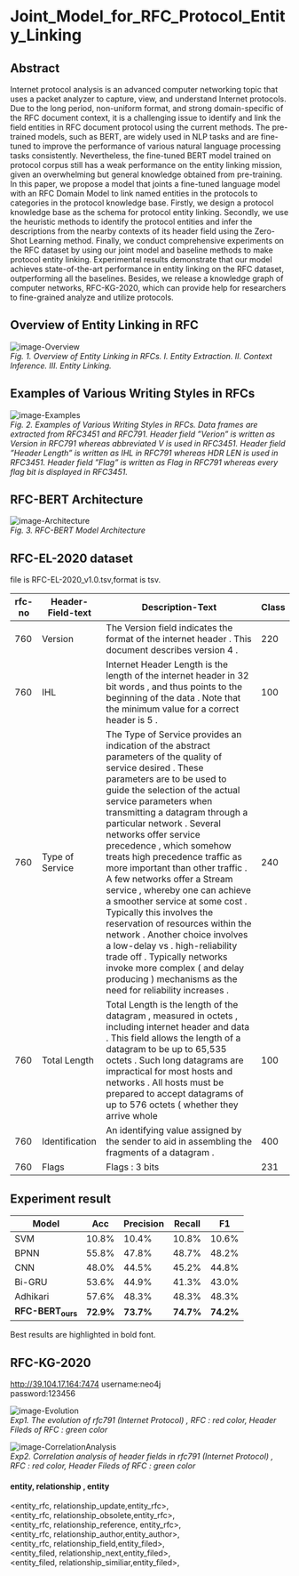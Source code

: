 # Joint_Model_for_RFC_Protocol_Entity_Linking  

## Abstract    
Internet protocol analysis is an advanced computer networking topic that uses a packet analyzer to capture, view, and understand Internet protocols. Due to the long period, non-uniform format, and strong domain-specific of the RFC document context, it is a challenging issue to identify and link the field entities in RFC document protocol using the current methods. The pre-trained models, such as BERT, are widely used in NLP tasks and are fine-tuned to improve the performance of various natural language processing tasks consistently. Nevertheless, the fine-tuned BERT model trained on protocol corpus still has a weak performance on the entity linking mission, given an overwhelming but general knowledge obtained from pre-training. In this paper, we propose a model that joints a fine-tuned language model with an RFC Domain Model to link named entities in the protocols to categories in the protocol knowledge base. Firstly, we design a protocol knowledge base as the schema for protocol entity linking. Secondly, we use the heuristic methods to identify the protocol entities and infer the descriptions from the nearby contexts of its header field using the Zero-Shot Learning method. Finally, we conduct comprehensive experiments on the RFC dataset by using our joint model and baseline methods to make protocol entity linking. Experimental results demonstrate that our model achieves state-of-the-art performance in entity linking on the RFC dataset, outperforming all the baselines. Besides, we release a knowledge graph of computer networks, RFC-KG-2020, which can provide help for researchers to fine-grained analyze and utilize protocols.

## Overview of Entity Linking in RFC  
![image-Overview](https://github.com/ISCAS-ITECHS/RFC-BERT/blob/master/data/overview.png)  
*Fig. 1. Overview of Entity Linking in RFCs. I. Entity Extraction. II. Context Inference. III. Entity Linking.*  
  
## Examples of Various Writing Styles in RFCs
![image-Examples](https://github.com/ISCAS-ITECHS/RFC-BERT/blob/master/data/example.png)  
*Fig. 2. Examples of Various Writing Styles in RFCs. Data frames are extracted from RFC3451 and RFC791. Header field ”Verion” is written as Version in RFC791 whereas abbreviated V is used in RFC3451. Header field ”Header Length” is written as IHL in RFC791 whereas HDR LEN is used in RFC3451. Header field ”Flag” is written as Flag in RFC791 whereas every flag bit is displayed in RFC3451.*    
  
## RFC-BERT Architecture
![image-Architecture](https://github.com/ISCAS-ITECHS/RFC-BERT/blob/master/data/model.png)  
*Fig. 3. RFC-BERT Model Architecture*  

## RFC-EL-2020 dataset 
file is RFC-EL-2020_v1.0.tsv,format is tsv.  

|  rfc-no   | Header-Field-text | Description-Text | Class |
|  ----     | ----         |----              |----   |
|760|	Version|	The Version field indicates the format of the internet header . This document describes version 4 .|	220|
|760|	IHL| Internet Header Length is the length of the internet header in 32 bit words , and thus points to the beginning of the data . Note that the minimum value for a correct header is 5 .|	100|
|760|	Type of Service|	The Type of Service provides an indication of the abstract parameters of the quality of service desired . These parameters are to be used to guide the selection of the actual service parameters when transmitting a datagram through a particular network . Several networks offer service precedence , which somehow treats high precedence traffic as more important than other traffic . A few networks offer a Stream service , whereby one can achieve a smoother service at some cost . Typically this involves the reservation of resources within the network . Another choice involves a low-delay vs . high-reliability trade off . Typically networks invoke more complex ( and delay producing ) mechanisms as the need for reliability increases . |	240|
|760|	Total Length|	Total Length is the length of the datagram , measured in octets , including internet header and data . This field allows the length of a datagram to be up to 65,535 octets . Such long datagrams are impractical for most hosts and networks . All hosts must be prepared to accept datagrams of up to 576 octets ( whether they arrive whole|	100
|760|	Identification|	An identifying value assigned by the sender to aid in assembling the fragments of a datagram .| 	400
760	|Flags|	Flags : 3 bits|	231|

## Experiment result 
|  Model      |  Acc    | Precision | Recall | F1|
| ----        |----     |----   |----   |----  |
|  SVM        |  10.8%  | 10.4% | 10.8% | 10.6%|
|  BPNN       |  55.8%  | 47.8% | 48.7% | 48.2%|
|  CNN        |  48.0%  | 44.5% | 45.2% | 44.8%|
|  Bi-GRU     |  53.6%  | 44.9% | 41.3% | 43.0%|
|  Adhikari   |  57.6%  | 48.3% | 48.3% | 48.3%|
|  **RFC-BERT<sub>ours</sub>**   |  **72.9%**  | **73.7%** | **74.7%** | **74.2%**|  
  
Best results are highlighted in bold font.   

## RFC-KG-2020  
http://39.104.17.164:7474 
username:neo4j  
password:123456  

![image-Evolution](https://github.com/ISCAS-ITECHS/RFC-BERT/blob/master/data/rfc791-IP-update.png)  
*Exp1. The evolution of rfc791 (Internet Protocol) , RFC : red color, Header Fileds of RFC : green color*  

 
![image-CorrelationAnalysis](https://github.com/ISCAS-ITECHS/RFC-BERT/blob/master/data/rfc791-IP-Fields.png)  
*Exp2. Correlation analysis of header fields in rfc791 (Internet Protocol) , RFC : red color, Header Fileds of RFC : green color*   

#### entity, relationship , entity   
<entity_rfc, relationship_update,entity_rfc>,  
<entity_rfc, relationship_obsolete,entity_rfc>,   
<entity_rfc, relationship_reference, entity_rfc>,  
<entity_rfc, relationship_author,entity_author>,   
<entity_rfc, relationship_field,entity_filed>,   
<entity_filed, relationship_next,entity_filed>,   
<entity_filed, relationship_similiar,entity_filed>,  
